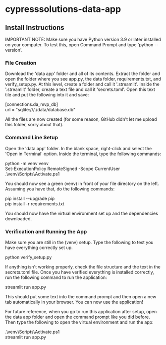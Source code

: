 # cypresssolutions-data-app

## Install Instructions
IMPORTANT NOTE: Make sure you have Python version 3.9 or later installed on your computer. To test this, open Command Prompt and type 'python --version'.

### File Creation
Download the 'data app' folder and all of its contents. Extract the folder and open the folder where you see app.py, the data folder, requirements.txt, and verify_setup.py. At this level, create a folder and call it '.streamlit'. Inside the '.streamlit' folder, create a text file and call it 'secrets.toml'. Open this text tile and put the following into it and save:

[connections.da_mvp_db]<br>
url = "sqlite:///./data/database.db"


All the files are now created (for some reason, GitHub didn't let me upload this folder, sorry about that).

### Command Line Setup
Open the 'data app' folder. In the blank space, right-click and select the 'Open in Terminal' option. Inside the terminal, type the following commands:

python -m venv venv<br>
Set-ExecutionPolicy RemoteSigned -Scope CurrentUser<br>
.\venv\Scripts\Activate.ps1

You should now see a green (venv) in front of your file directory on the left. Assuming you have that, do the following commands:

pip install --upgrade pip<br>
pip install -r requirements.txt

You should now have the virtual environment set up and the dependencies downloaded.

### Verification and Running the App
Make sure you are still in the (venv) setup. Type the following to test you have everything correctly set up.

python verify_setup.py

If anything isn't working properly, check the file structure and the text in the secrets.toml file.
Once you have verified everything is installed correctly, run the following command to run the application:

streamlit run app.py

This should put some text into the command prompt and then open a new tab automatically in your browser. You can now use the application!

For future reference, when you go to run this application after setup, open the data app folder and open the command prompt like you did before. Then type the following to open the virtual environment and run the app:

.\venv\Scripts\Activate.ps1<br>
streamlit run app.py
